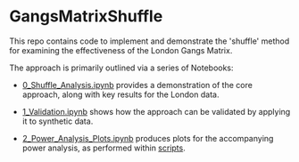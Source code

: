 # GangsMatrixShuffle

This repo contains code to implement and demonstrate the 'shuffle' method for examining the effectiveness of the London Gangs Matrix.

The approach is primarily outlined via a series of Notebooks:

- [0_Shuffle_Analysis.ipynb](notebooks/0_Shuffle_Analysis.ipynb) provides a demonstration of the core approach, along with key results for the London data.

- [1_Validation.ipynb](notebooks/1_Validation) shows how the approach can be validated by applying it to synthetic data.

- [2_Power_Analysis_Plots.ipynb](notebooks/2_Power_Analysis_Plots.ipynb) produces plots for the accompanying power analysis, as performed within [scripts](scripts).